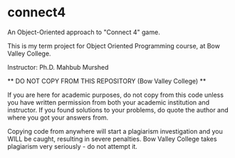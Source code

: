 # connect4
An Object-Oriented approach to "Connect 4" game.

This is my term project for Object Oriented Programming course, at Bow Valley College.

Instructor: Ph.D.  Mahbub Murshed

** DO NOT COPY FROM THIS REPOSITORY (Bow Valley College) **

If you are here for academic purposes, do not copy from this code unless you have written permission from both your academic institution and instructor.
If you found solutions to your problems, do quote the author and where you got your answers from.

Copying code from anywhere will start a plagiarism investigation and you WILL be caught, resulting in severe penalties.
Bow Valley College takes plagiarism very seriously - do not attempt it.
